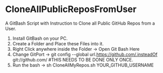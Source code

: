 # CloneAllPublicReposFromUser
A GitBash Script with Instruction to Clone all Public GitHub Repos from a User.

1. Install GitBash on your PC.
2. Create a Folder and Place these Files into it.
3. Right Click anywhere inside the Folder -> Open Git Bash Here
4. Change GitPort -> git config --global url.https://github.com/.insteadOf git://github.com/      #THIS NEEDS TO BE DONE ONLY ONCE.
5. Run the bash -> sh CloneAllMyRepos.sh YOUR_GITHUB_USERNAME
